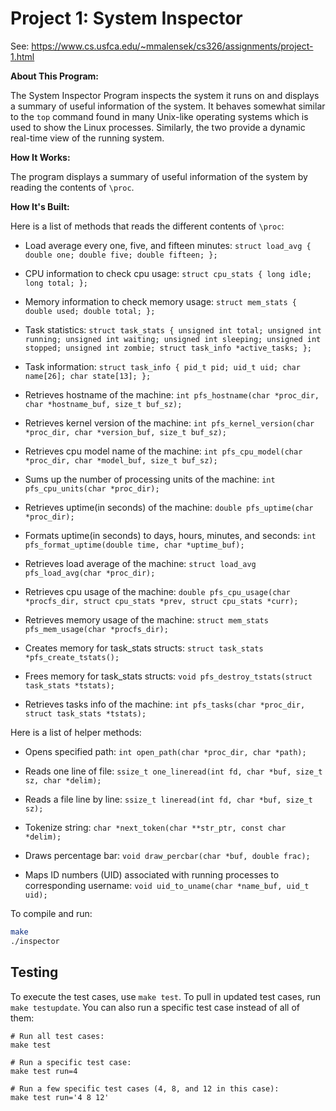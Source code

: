 # Project 1: System Inspector

See: https://www.cs.usfca.edu/~mmalensek/cs326/assignments/project-1.html 

**About This Program:**

The System Inspector Program inspects the system it runs on and displays a summary of useful information of the system. It behaves somewhat similar to the `top` command found in many Unix-like operating systems which is used to show the Linux processes. Similarly, the two provide a dynamic real-time view of the running system.

**How It Works:**

The program displays a summary of useful information of the system by reading the contents of `\proc`.

**How It's Built:**

Here is a list of methods that reads the different contents of `\proc`:

* Load average every one, five, and fifteen minutes: 
`struct load_avg {
    double one;
    double five;
    double fifteen;
};`

* CPU information to check cpu usage: 
`struct cpu_stats {
    long idle;
    long total;
};`

* Memory information to check memory usage: 
`struct mem_stats {
    double used;
    double total;
};`

* Task statistics: 
`struct task_stats {
    unsigned int total;
    unsigned int running;
    unsigned int waiting;
    unsigned int sleeping;
    unsigned int stopped;
    unsigned int zombie;
    struct task_info *active_tasks;
};`

* Task information: 
`struct task_info {
    pid_t pid;
    uid_t uid;
    char name[26];
    char state[13];
};`

* Retrieves hostname of the machine: `int pfs_hostname(char *proc_dir, char *hostname_buf, size_t buf_sz);`

* Retrieves kernel version of the machine: `int pfs_kernel_version(char *proc_dir, char *version_buf, size_t buf_sz);`

* Retrieves cpu model name of the machine: `int pfs_cpu_model(char *proc_dir, char *model_buf, size_t buf_sz);`

* Sums up the number of processing units of the machine: `int pfs_cpu_units(char *proc_dir);`

* Retrieves uptime(in seconds) of the machine: `double pfs_uptime(char *proc_dir);`

* Formats uptime(in seconds) to days, hours, minutes, and seconds: `int pfs_format_uptime(double time, char *uptime_buf);`

* Retrieves load average of the machine: `struct load_avg pfs_load_avg(char *proc_dir);`

* Retrieves cpu usage of the machine: `double pfs_cpu_usage(char *procfs_dir, struct cpu_stats *prev, struct cpu_stats *curr);`

* Retrieves memory usage of the machine: `struct mem_stats pfs_mem_usage(char *procfs_dir);`

* Creates memory for task_stats structs: `struct task_stats *pfs_create_tstats();`

* Frees memory for task_stats structs: `void pfs_destroy_tstats(struct task_stats *tstats);`

* Retrieves tasks info of the machine: `int pfs_tasks(char *proc_dir, struct task_stats *tstats);`

Here is a list of helper methods:

* Opens specified path: `int open_path(char *proc_dir, char *path);`

* Reads one line of file: `ssize_t one_lineread(int fd, char *buf, size_t sz, char *delim);`

* Reads a file line by line: `ssize_t lineread(int fd, char *buf, size_t sz);`

* Tokenize string: `char *next_token(char **str_ptr, const char *delim);`

* Draws percentage bar: `void draw_percbar(char *buf, double frac);`

* Maps ID numbers (UID) associated with running processes to corresponding username: `void uid_to_uname(char *name_buf, uid_t uid);`


To compile and run:

```bash
make
./inspector
```

## Testing

To execute the test cases, use `make test`. To pull in updated test cases, run `make testupdate`. You can also run a specific test case instead of all of them:

```
# Run all test cases:
make test

# Run a specific test case:
make test run=4

# Run a few specific test cases (4, 8, and 12 in this case):
make test run='4 8 12'
```
